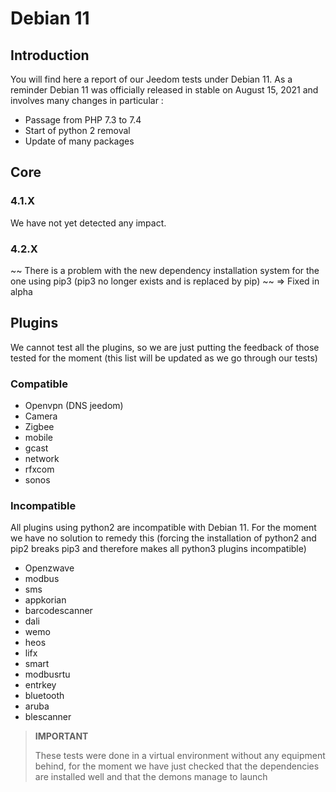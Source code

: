 # Debian 11

## Introduction

You will find here a report of our Jeedom tests under Debian 11. As a reminder Debian 11 was officially released in stable on August 15, 2021 and involves many changes in particular : 

- Passage from PHP 7.3 to 7.4
- Start of python 2 removal
- Update of many packages

## Core

### 4.1.X

We have not yet detected any impact.

### 4.2.X

~~ There is a problem with the new dependency installation system for the one using pip3 (pip3 no longer exists and is replaced by pip) ~~ => Fixed in alpha

## Plugins

We cannot test all the plugins, so we are just putting the feedback of those tested for the moment (this list will be updated as we go through our tests)

### Compatible

- Openvpn (DNS jeedom)
- Camera
- Zigbee
- mobile
- gcast
- network
- rfxcom
- sonos

### Incompatible

All plugins using python2 are incompatible with Debian 11. For the moment we have no solution to remedy this (forcing the installation of python2 and pip2 breaks pip3 and therefore makes all python3 plugins incompatible)

- Openzwave
- modbus
- sms
- appkorian
- barcodescanner
- dali
- wemo
- heos
- lifx
- smart
- modbusrtu
- entrkey
- bluetooth
- aruba
- blescanner


>**IMPORTANT**
>
>These tests were done in a virtual environment without any equipment behind, for the moment we have just checked that the dependencies are installed well and that the demons manage to launch
